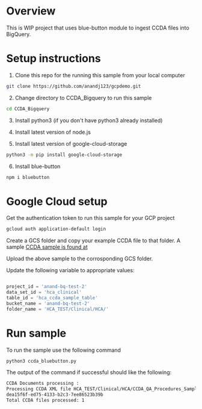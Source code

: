 # Overview
This is WIP project that uses blue-button module to ingest CCDA files into BigQuery.

# Setup instructions
1. Clone this repo for the running this sample from your local computer

```sh
git clone https://github.com/anandj123/gcpdemo.git
```

2. Change directory to CCDA_Bigquery to run this sample
```sh
cd CCDA_Bigquery
```

3. Install python3 (if you don't have python3 already installed)

4. Install latest version of node.js

5. Install latest version of google-cloud-storage
```sh
python3 -m pip install google-cloud-storage
```

6. Install blue-button
```sh
npm i bluebutton
```

# Google Cloud setup
Get the authentication token to run this sample for your GCP project

```sh
gcloud auth application-default login

```
Create a GCS folder and copy your example CCDA file to that folder.
A sample [CCDA sample is found at](./CCDA_QA_Procedures_Sample.xml)

Upload the above sample to the corrosponding GCS folder.

Update the following variable to appropriate values:
```python

project_id = 'anand-bq-test-2'
data_set_id = 'hca_clinical'
table_id = 'hca_ccda_sample_table'
bucket_name = 'anand-bq-test-2'
folder_name = 'HCA_TEST/Clinical/HCA/'

```

# Run sample
To run the sample use the following command

```sh
python3 ccda_bluebutton.py
```

The output of the command if successful should like the following:

```sh
CCDA Documents processing :
Processing CCDA XML file HCA_TEST/Clinical/HCA/CCDA_QA_Procedures_Sample.xml
dea15f6f-ed75-4133-b2c3-7ee86523b39b
Total CCDA files processed: 1
```
